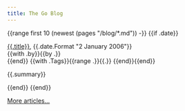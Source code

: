 ```yaml
---
title: The Go Blog
---
```


<div id="blogindex">

{{range first 10 (newest (pages "/blog/*.md")) -}}
{{if .date}}
<p class="blogtitle">
  <a href="{{.URL}}" aria-describedby="blog-description">{{.title}}</a>, <span class="date">{{.date.Format "2 January 2006"}}</span><br>
  <span class="author">{{with .by}}{{by .}}<br>{{end}}</span>
  {{with .Tags}}<span class="tags">{{range .}}{{.}} {{end}}</span>{{end}}
</p>
<p class="blogsummary">
  {{.summary}}
</p>
{{end}}
{{end}}

<p class="blogtitle">
<a href="/blog/all" aria-label="More articles" aria-describedby="blog-description">More articles...</a>
</p>

<div class="screen-reader-only" id="blog-description" hidden>
    Opens in new window.
</div>
